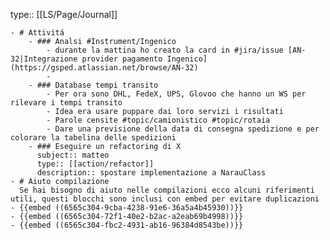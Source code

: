 type:: [[LS/Page/Journal]]

	- # Attivitá
		- ### Analsi #Instrument/Ingenico
			- durante la mattina ho creato la card in #jira/issue [AN-32|Integrazione provider pagamento Ingenico](https://gsped.atlassian.net/browse/AN-32)
			-
		- ### Database tempi transito
			- Per ora sono DHL, FedeX, UPS, Glovoo che hanno un WS per rilevare i tempi transito
			- Idea era usare puppare dai loro servizi i risultati
			- Parole censite #topic/camionistico #topic/rotaia
			- Dare una previsione della data di consegna spedizione e per colorare la tabelina delle spedizioni
		- ### Eseguire un refactoring di X
		  subject:: matteo
		  type:: [[action/refactor]]
		  description:: spostare implementazione a NarauClass
	- # Aiuto compilazione
	  Se hai bisogno di aiuto nelle compilazioni ecco alcuni riferimenti utili, questi blocchi sono inclusi con embed per evitare duplicazioni
	- {{embed ((6565c304-9cba-4238-91e6-36a5a4b45930))}}
	- {{embed ((6565c304-72f1-40e2-b2ac-a2eab69b4998))}}
	- {{embed ((6565c304-fbc2-4931-ab16-96384d8543be))}}